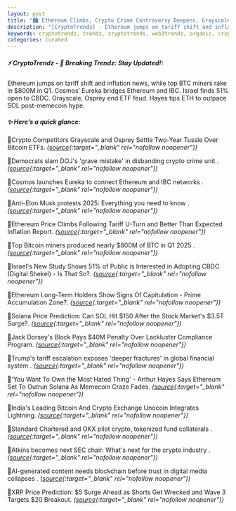 ```yaml
---
layout: post
title: "🏙️ Ethereum Climbs, Crypto Crime Controversy Deepens, Grayscale-Osprey Feud Ends"
description: "[CryptoTrendz] - Ethereum jumps on tariff shift and inflation news, while top BTC miners rake in $800M in Q1. Cosmos’ Eureka bridges Ethereum and IBC. Israel finds 51% open to CBDC. Grayscale, Osprey end ETF feud. Hayes tips ETH to outpace SOL post-memecoin hype."
keywords: cryptotrendz, trendz, cryptotrends, web3trends, organic, crypto, Memecoin, SOL, BTC, SEC, digital, Ethereum, Bitcoin
categories: curated
---
```


##### ⚡ CryptoTrendz - 📌 *Breaking Trendz: Stay Updated!:*

Ethereum jumps on tariff shift and inflation news, while top BTC miners rake in $800M in Q1. Cosmos’ Eureka bridges Ethereum and IBC. Israel finds 51% open to CBDC. Grayscale, Osprey end ETF feud. Hayes tips ETH to outpace SOL post-memecoin hype.

##### ✨ *Here’s a quick glance:*


🔹Crypto Competitors Grayscale and Osprey Settle Two-Year Tussle Over Bitcoin ETFs. *([source](https://s.avyag.com/0zex){:target="_blank" rel="nofollow noopener"})*

🔹Democrats slam DOJ's 'grave mistake' in disbanding crypto crime unit . *([source](https://s.avyag.com/yqbn){:target="_blank" rel="nofollow noopener"})*

🔹Cosmos launches Eureka to connect Ethereum and IBC networks . *([source](https://s.avyag.com/4blw){:target="_blank" rel="nofollow noopener"})*

🔹Anti-Elon Musk protests 2025: Everything you need to know . *([source](https://s.avyag.com/xxmr){:target="_blank" rel="nofollow noopener"})*

🔹Ethereum Price Climbs Following Tariff U-Turn and Better Than Expected Inflation Report. *([source](https://s.avyag.com/ure4){:target="_blank" rel="nofollow noopener"})*

🔹Top Bitcoin miners produced nearly $800M of BTC in Q1 2025 . *([source](https://s.avyag.com/ul9s){:target="_blank" rel="nofollow noopener"})*

🔹Israel's New Study Shows 51% of Public is Interested in Adopting CBDC (Digital Shekel) - Is That So?. *([source](https://s.avyag.com/xecp){:target="_blank" rel="nofollow noopener"})*

🔹Ethereum Long-Term Holders Show Signs Of Capitulation - Prime Accumulation Zone?. *([source](https://s.avyag.com/b824){:target="_blank" rel="nofollow noopener"})*

🔹Solana Price Prediction: Can SOL Hit $150 After the Stock Market's $3.5T Surge?. *([source](https://s.avyag.com/w9d4){:target="_blank" rel="nofollow noopener"})*

🔹Jack Dorsey's Block Pays $40M Penalty Over Lackluster Compliance Program. *([source](https://s.avyag.com/bgwg){:target="_blank" rel="nofollow noopener"})*

🔹Trump's tariff escalation exposes 'deeper fractures' in global financial system . *([source](https://s.avyag.com/3l8p){:target="_blank" rel="nofollow noopener"})*

🔹'You Want To Own the Most Hated Thing' - Arthur Hayes Says Ethereum Set To Outrun Solana As Memecoin Craze Fades. *([source](https://s.avyag.com/q44c){:target="_blank" rel="nofollow noopener"})*

🔹India's Leading Bitcoin And Crypto Exchange Unocoin Integrates Lightning. *([source](https://s.avyag.com/cete){:target="_blank" rel="nofollow noopener"})*

🔹Standard Chartered and OKX pilot crypto, tokenized fund collaterals . *([source](https://s.avyag.com/djat){:target="_blank" rel="nofollow noopener"})*

🔹Atkins becomes next SEC chair: What's next for the crypto industry . *([source](https://s.avyag.com/1gpt){:target="_blank" rel="nofollow noopener"})*

🔹AI-generated content needs blockchain before trust in digital media collapses . *([source](https://s.avyag.com/e3wi){:target="_blank" rel="nofollow noopener"})*

🔹XRP Price Prediction: $5 Surge Ahead as Shorts Get Wrecked and Wave 3 Targets $20 Breakout. *([source](https://s.avyag.com/7e80){:target="_blank" rel="nofollow noopener"})*
